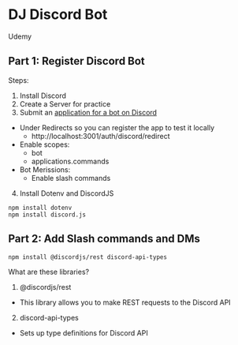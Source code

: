 # DJ Discord Bot

Udemy

## Part 1: Register Discord Bot

Steps:

1. Install Discord
2. Create a Server for practice
3. Submit an [application for a bot on Discord](https://discord.com/developers/applications)

- Under Redirects so you can register the app to test it locally
  - http://localhost:3001/auth/discord/redirect
- Enable scopes:
  - bot
  - applications.commands
- Bot Merissions:
  - Enable slash commands

4. Install Dotenv and DiscordJS

```
npm install dotenv
npm install discord.js
```

## Part 2: Add Slash commands and DMs

```
npm install @discordjs/rest discord-api-types
```

What are these libraries?

1. @discordjs/rest

- This library allows you to make REST requests to the Discord API

2. discord-api-types

- Sets up type definitions for Discord API
